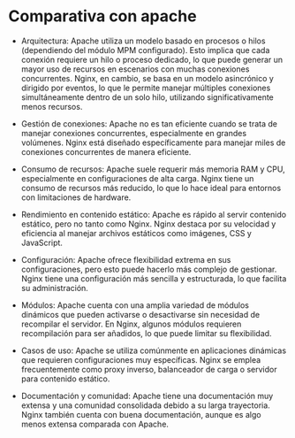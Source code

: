 # Comparativa con apache

  - Arquitectura:
Apache utiliza un modelo basado en procesos o hilos (dependiendo del módulo MPM configurado). Esto implica que cada conexión requiere un hilo o proceso dedicado, lo que puede generar un mayor uso de recursos en escenarios con muchas conexiones concurrentes. Nginx, en cambio, se basa en un modelo asincrónico y dirigido por eventos, lo que le permite manejar múltiples conexiones simultáneamente dentro de un solo hilo, utilizando significativamente menos recursos.

  - Gestión de conexiones:
Apache no es tan eficiente cuando se trata de manejar conexiones concurrentes, especialmente en grandes volúmenes. Nginx está diseñado específicamente para manejar miles de conexiones concurrentes de manera eficiente.

  - Consumo de recursos:
Apache suele requerir más memoria RAM y CPU, especialmente en configuraciones de alta carga. Nginx tiene un consumo de recursos más reducido, lo que lo hace ideal para entornos con limitaciones de hardware.

  - Rendimiento en contenido estático:
Apache es rápido al servir contenido estático, pero no tanto como Nginx. Nginx destaca por su velocidad y eficiencia al manejar archivos estáticos como imágenes, CSS y JavaScript.

  - Configuración:
Apache ofrece flexibilidad extrema en sus configuraciones, pero esto puede hacerlo más complejo de gestionar. Nginx tiene una configuración más sencilla y estructurada, lo que facilita su administración.

  - Módulos:
Apache cuenta con una amplia variedad de módulos dinámicos que pueden activarse o desactivarse sin necesidad de recompilar el servidor. En Nginx, algunos módulos requieren recompilación para ser añadidos, lo que puede limitar su flexibilidad.

  - Casos de uso:
Apache se utiliza comúnmente en aplicaciones dinámicas que requieren configuraciones muy específicas. Nginx se emplea frecuentemente como proxy inverso, balanceador de carga o servidor para contenido estático.

  - Documentación y comunidad:
Apache tiene una documentación muy extensa y una comunidad consolidada debido a su larga trayectoria. Nginx también cuenta con buena documentación, aunque es algo menos extensa comparada con Apache.
